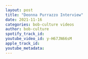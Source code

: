 ```yaml
---
layout: post
title: "Deonna Purrazzo Interview"
date: 2021-11-16
categories: bob-culture videos
author: bob-culture
spotify_track_id: 
youtube_video_id: y-H67JN66sM
apple_track_id: 
youtube_metadata: 
---
```


